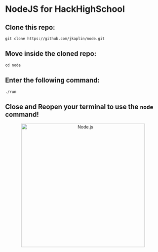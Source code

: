 
# NodeJS for HackHighSchool
## Clone this repo:
`git clone https://github.com/jkaplin/node.git`
## Move inside the cloned repo:
`cd node`
## Enter the following command:
`./run`
## Close and Reopen your terminal to use the `node` command!

<p align="center">
    <img
      alt="Node.js"
      src="https://nodejs.org/static/images/logo-light.svg"
      width="400"
    />
</p>
